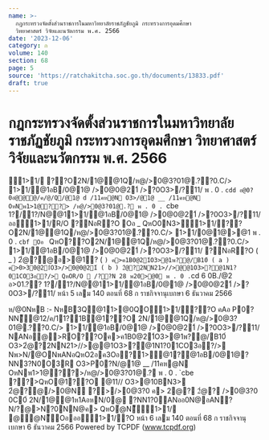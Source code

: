```yaml
---
name: >-
  กฎกระทรวงจัดตั้งส่วนราชการในมหาวิทยาลัยราชภัฏชัยภูมิ กระทรวงการอุดมศึกษา
  วิทยาศาสตร์ วิจัยและนวัตกรรม พ.ศ. 2566
date: '2023-12-06'
category: ก
volume: 140
section: 68
page: 5
source: 'https://ratchakitcha.soc.go.th/documents/13833.pdf'
draft: true
---
```


# กฎกระทรวงจัดตั้งส่วนราชการในมหาวิทยาลัยราชภัฏชัยภูมิ กระทรวงการอุดมศึกษา วิทยาศาสตร์ วิจัยและนวัตกรรม พ.ศ. 2566

1>1/ ??O2N/1@@1Q/ห@/>0@3?01@.??0.C/> 1>1/@1อB/0@1@ />0@0@21์ />?0O3>/?11/ พ . 0 . `cdd อ@0?0อํ@@@/ค/@/Q/@1@ d /11คห@N O3>/@1@ __ /11คห@N OหNพ1>1@??> /ห@/>0@3?01@.? พ . 0 . `cbe 1?/1?/N@@11>1/@1อB/0@1@ />0@0@21์ />?0O3>/?11/ ออ1>1/R/O ?NอR?O Oอ _ QหO0N3>1>1/??O2N/1@@1Q/ห@/>0@3?01@.??0.C/> 1>1/0@1@>@1 พ . 0 . `cbf Oอ ` QหO??O2N/1@@1Q/ห@/>0@3?01@.??0.C/> 1>1/@1อB/0@1@ />0@0@21์ />?0O3>/?11/ ?NอR?O ( _ ) 2ํ@?@อ>@1? ( ` ) ค>ค1B0@21์O3>@1พ?@/B10์ ( a ) ค>0>30@21์O3>/>0@0@21์ ( b ) 2ํ@?2NN21>//>@@1O3>?@1N1?01CO3อ?/> QหOR/O  /??N 28 พ20>@0 พ . 0 . `cd 6 0B./@2 อ>01.?? 1?/1?/N@@11>1/@1อB/0@1@ />0@0@21์ />?0O3>/?11/ หน้า 5 เลม 140 ตอนที่ 68 ก ราชกิจจานุเบกษา 6 ธันวาคม 2566

ห/@0NหB :- NหB3Q@11>@0QO1>1/??O คAอ P0?NN็@12/ค/11?1B@1??O 2N/1@@1Q/ห@/>0@3?01@.??0.C/> 1>1/@1อB/0@1@ />0@0@21์ />?0O3>/?11/ NANอ@>RO??Oค>ค1B0@21์O3>@1พ?@/B10์ O3>2ํ@?2NN21>//>@@1O3>?@1N1?01CO3อ?/> Nพ>N/@ONพANอQหO2อค3Oอ?1>@1?@1อB/0@1@?NN3?N0O3R O3>P0?N/@1@ __ /11คห@N OหNพ1>1@??>/ห@/>0@3?01@.? พ . 0 . `cbe ??>QหO@1??O @11// O3>@10BN3> 2ํ@?@/>0@N ?>/>0@3?0 ค> 2@? 2ํ@? />0@3?0 0C0์ 2N/1@@1ห1AอหN/0@ ?NN1?0ANออ0N@อAN?N/?@>N?0NN@ค> QหOํ@N็1>1/ @ํ@N็Oอออ1>1/?O หน้า 6 เลม 140 ตอนที่ 68 ก ราชกิจจานุเบกษา 6 ธันวาคม 2566 Powered by TCPDF (www.tcpdf.org)
